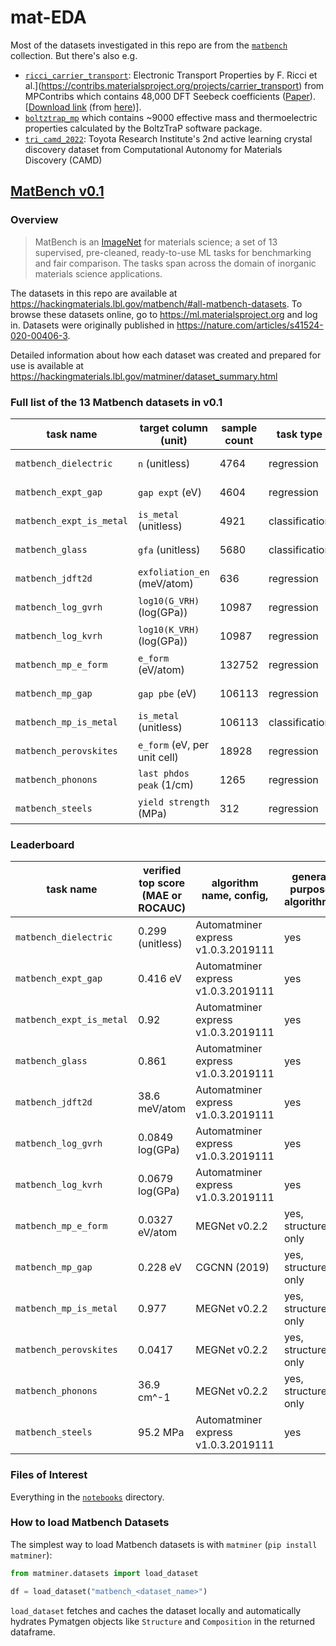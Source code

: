 # mat-EDA

Most of the datasets investigated in this repo are from the [`matbench`](https://matbench.materialsproject.org) collection. But there's also e.g.

- [`ricci_carrier_transport`](https://hackingmaterials.lbl.gov/matminer/dataset_summary): Electronic Transport Properties by F. Ricci et al.](<https://contribs.materialsproject.org/projects/carrier_transport>) from MPContribs which contains 48,000 DFT Seebeck coefficients ([Paper](https://nature.com/articles/sdata201785)). [[Download link](https://contribs.materialsproject.org/projects/carrier_transport.json.gz) (from [here](https://git.io/JOMwY))].
- [`boltztrap_mp`](https://hackingmaterials.lbl.gov/matminer/dataset_summary) which contains ~9000 effective mass and thermoelectric properties calculated by the BoltzTraP software package.
- [`tri_camd_2022`](https://data.matr.io/7): Toyota Research Institute's 2nd active learning crystal discovery dataset from Computational Autonomy for
Materials Discovery (CAMD)

## [MatBench v0.1](https://matbench.materialsproject.org)

### Overview

> MatBench is an [ImageNet](http://www.image-net.org) for materials science; a set of 13 supervised, pre-cleaned, ready-to-use ML tasks for benchmarking and fair comparison. The tasks span across the domain of inorganic materials science applications.

The datasets in this repo are available at <https://hackingmaterials.lbl.gov/matbench/#all-matbench-datasets>.
To browse these datasets online, go to <https://ml.materialsproject.org> and log in.
Datasets were originally published in <https://nature.com/articles/s41524-020-00406-3>.

Detailed information about how each dataset was created and prepared for use is available at <https://hackingmaterials.lbl.gov/matminer/dataset_summary.html>

### Full list of the 13 Matbench datasets in v0.1

| task name                | target column (unit)         | sample count | task type      | input       | links                             |
| ------------------------ | ---------------------------- | ------------ | -------------- | ----------- | --------------------------------- |
| `matbench_dielectric`    | `n` (unitless)               | 4764         | regression     | structure   | [download][1], [interactive][2]   |
| `matbench_expt_gap`      | `gap expt` (eV)              | 4604         | regression     | composition | [download][3], [interactive][4]   |
| `matbench_expt_is_metal` | `is_metal` (unitless)        | 4921         | classification | composition | [download][5], [interactive][6]   |
| `matbench_glass`         | `gfa` (unitless)             | 5680         | classification | composition | [download][7], [interactive][8]   |
| `matbench_jdft2d`        | `exfoliation_en` (meV/atom)  | 636          | regression     | structure   | [download][9], [interactive][10]  |
| `matbench_log_gvrh`      | `log10(G_VRH)` (log(GPa))    | 10987        | regression     | structure   | [download][11], [interactive][12] |
| `matbench_log_kvrh`      | `log10(K_VRH)` (log(GPa))    | 10987        | regression     | structure   | [download][13], [interactive][14] |
| `matbench_mp_e_form`     | `e_form` (eV/atom)           | 132752       | regression     | structure   | [download][15], [interactive][16] |
| `matbench_mp_gap`        | `gap pbe` (eV)               | 106113       | regression     | structure   | [download][17], [interactive][18] |
| `matbench_mp_is_metal`   | `is_metal` (unitless)        | 106113       | classification | structure   | [download][19], [interactive][20] |
| `matbench_perovskites`   | `e_form` (eV, per unit cell) | 18928        | regression     | structure   | [download][21], [interactive][22] |
| `matbench_phonons`       | `last phdos peak` (1/cm)     | 1265         | regression     | structure   | [download][23], [interactive][24] |
| `matbench_steels`        | `yield strength` (MPa)       | 312          | regression     | composition | [download][25], [interactive][26] |

[1]: https://ml.materialsproject.org/projects/matbench_dielectric.json.gz
[2]: https://ml.materialsproject.org/projects/matbench_dielectric
[3]: https://ml.materialsproject.org/projects/matbench_expt_gap.json.gz
[4]: https://ml.materialsproject.org/projects/matbench_expt_gap
[5]: https://ml.materialsproject.org/projects/matbench_expt_is_metal.json.gz
[6]: https://ml.materialsproject.org/projects/matbench_expt_is_metal
[7]: https://ml.materialsproject.org/projects/matbench_glass.json.gz
[8]: https://ml.materialsproject.org/projects/matbench_glass
[9]: https://ml.materialsproject.org/projects/matbench_jdft2d.json.gz
[10]: https://ml.materialsproject.org/projects/matbench_jdft2d
[11]: https://ml.materialsproject.org/projects/matbench_log_gvrh.json.gz
[12]: https://ml.materialsproject.org/projects/matbench_log_gvrh
[13]: https://ml.materialsproject.org/projects/matbench_log_kvrh.json.gz
[14]: https://ml.materialsproject.org/projects/matbench_log_kvrh
[15]: https://ml.materialsproject.org/projects/matbench_mp_e_form.json.gz
[16]: https://ml.materialsproject.org/projects/matbench_mp_e_form
[17]: https://ml.materialsproject.org/projects/matbench_mp_gap.json.gz
[18]: https://ml.materialsproject.org/projects/matbench_mp_gap
[19]: https://ml.materialsproject.org/projects/matbench_mp_is_metal.json.gz
[20]: https://ml.materialsproject.org/projects/matbench_mp_is_metal
[21]: https://ml.materialsproject.org/projects/matbench_perovskites.json.gz
[22]: https://ml.materialsproject.org/projects/matbench_perovskites
[23]: https://ml.materialsproject.org/projects/matbench_phonons.json.gz
[24]: https://ml.materialsproject.org/projects/matbench_phonons
[25]: https://ml.materialsproject.org/projects/matbench_steels.json.gz
[26]: https://ml.materialsproject.org/projects/matbench_steels

### Leaderboard

| task name                | verified top score (MAE or ROCAUC) | algorithm name, config,             | general purpose algorithm? |
| ------------------------ | ---------------------------------- | ----------------------------------- | -------------------------- |
| `matbench_dielectric`    | 0.299 (unitless)                   | Automatminer express v1.0.3.2019111 | yes                        |
| `matbench_expt_gap`      | 0.416 eV                           | Automatminer express v1.0.3.2019111 | yes                        |
| `matbench_expt_is_metal` | 0.92                               | Automatminer express v1.0.3.2019111 | yes                        |
| `matbench_glass`         | 0.861                              | Automatminer express v1.0.3.2019111 | yes                        |
| `matbench_jdft2d`        | 38.6 meV/atom                      | Automatminer express v1.0.3.2019111 | yes                        |
| `matbench_log_gvrh`      | 0.0849 log(GPa)                    | Automatminer express v1.0.3.2019111 | yes                        |
| `matbench_log_kvrh`      | 0.0679 log(GPa)                    | Automatminer express v1.0.3.2019111 | yes                        |
| `matbench_mp_e_form`     | 0.0327 eV/atom                     | MEGNet v0.2.2                       | yes, structure only        |
| `matbench_mp_gap`        | 0.228 eV                           | CGCNN (2019)                        | yes, structure only        |
| `matbench_mp_is_metal`   | 0.977                              | MEGNet v0.2.2                       | yes, structure only        |
| `matbench_perovskites`   | 0.0417                             | MEGNet v0.2.2                       | yes, structure only        |
| `matbench_phonons`       | 36.9 cm^-1                         | MEGNet v0.2.2                       | yes, structure only        |
| `matbench_steels`        | 95.2 MPa                           | Automatminer express v1.0.3.2019111 | yes                        |

### Files of Interest

Everything in the [`notebooks`](/notebooks) directory.

### How to load Matbench Datasets

The simplest way to load Matbench datasets is with `matminer` (`pip install matminer`):

```py
from matminer.datasets import load_dataset

df = load_dataset("matbench_<dataset_name>")
```

`load_dataset` fetches and caches the dataset locally and automatically hydrates Pymatgen objects like `Structure` and `Composition` in the returned dataframe.
